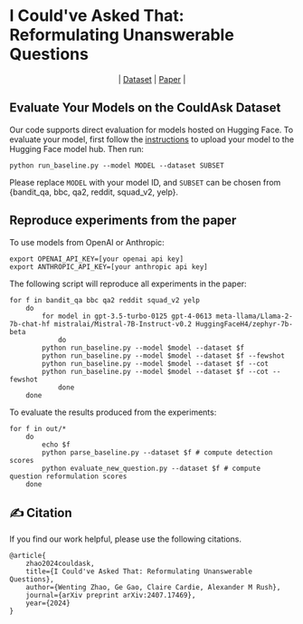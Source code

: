 <p align="center">
     <h1>I Could've Asked That: Reformulating Unanswerable Questions </h1> 
</p>

<div align="center">

| [Dataset](https://huggingface.co/datasets/wentingzhao/couldask) | [Paper](https://arxiv.org/abs/2407.17469) |

</div>

## Evaluate Your Models on the CouldAsk Dataset

Our code supports direct evaluation for models hosted on Hugging Face. To evaluate your model, first follow the [instructions](https://huggingface.co/docs/hub/en/models-uploading) to upload your model to the Hugging Face model hub. Then run:

```
python run_baseline.py --model MODEL --dataset SUBSET
```

Please replace `MODEL` with your model ID, and `SUBSET` can be chosen from {bandit_qa, bbc, qa2, reddit, squad_v2, yelp}.

## Reproduce experiments from the paper

To use models from OpenAI or Anthropic:
```
export OPENAI_API_KEY=[your openai api key]
export ANTHROPIC_API_KEY=[your anthropic api key]
```

The following script will reproduce all experiments in the paper:
```
for f in bandit_qa bbc qa2 reddit squad_v2 yelp
    do
        for model in gpt-3.5-turbo-0125 gpt-4-0613 meta-llama/Llama-2-7b-chat-hf mistralai/Mistral-7B-Instruct-v0.2 HuggingFaceH4/zephyr-7b-beta
            do
		python run_baseline.py --model $model --dataset $f
		python run_baseline.py --model $model --dataset $f --fewshot
		python run_baseline.py --model $model --dataset $f --cot
		python run_baseline.py --model $model --dataset $f --cot --fewshot
            done
    done
```

To evaluate the results produced from the experiments:
```
for f in out/*
    do
        echo $f
        python parse_baseline.py --dataset $f # compute detection scores
        python evaluate_new_question.py --dataset $f # compute question reformulation scores
    done
```

## ✍️ Citation
If you find our work helpful, please use the following citations.
```
@article{
    zhao2024couldask,
    title={I Could've Asked That: Reformulating Unanswerable Questions},
    author={Wenting Zhao, Ge Gao, Claire Cardie, Alexander M Rush},
    journal={arXiv preprint arXiv:2407.17469},
    year={2024}
}
```
